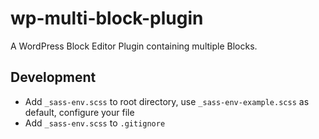 # wp-multi-block-plugin

A WordPress Block Editor Plugin containing multiple Blocks.


## Development

* Add `_sass-env.scss` to root directory, use `_sass-env-example.scss` as default, configure your file 
* Add `_sass-env.scss` to `.gitignore`